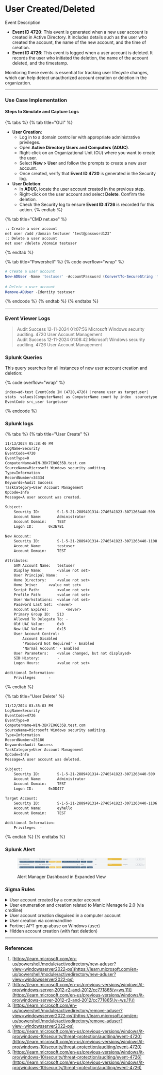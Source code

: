 # User Created/Deleted

Event Description

* **Event ID 4720**: This event is generated when a new user account is created in Active Directory. It includes details such as the user who created the account, the name of the new account, and the time of creation.
* **Event ID 4726**: This event is logged when a user account is deleted. It records the user who initiated the deletion, the name of the account deleted, and the timestamp.

Monitoring these events is essential for tracking user lifecycle changes, which can help detect unauthorized account creation or deletion in the organization.

***

### Use Case Implementation

#### Steps to Simulate and Capture Logs

{% tabs %}
{% tab title="GUI" %}
* **User Creation**:
  * Log in to a domain controller with appropriate administrative privileges.
  * Open **Active Directory Users and Computers (ADUC)**.
  * Right-click on an Organizational Unit (OU) where you want to create the user.
  * Select **New > User** and follow the prompts to create a new user account.
  * Once created, verify that **Event ID 4720** is generated in the Security log.
* **User Deletion**:
  * In **ADUC**, locate the user account created in the previous step.
  * Right-click on the user account and select **Delete**. Confirm the deletion.
  * Check the Security log to ensure **Event ID 4726** is recorded for this action.
{% endtab %}

{% tab title="CMD net.exe" %}
```batch
:: Create a user account
net user /add /domain testuser "test@password123"
:: Delete a user account
net user /delete /domain testuser
```
{% endtab %}

{% tab title="Powershell" %}
{% code overflow="wrap" %}
```powershell
# Create a user account
New-ADUser -Name 'testuser' -AccountPassword (ConvertTo-SecureString 'test@password123' -AsPlainText -Force) -Enabled $true

# Delete a user account
Remove-ADUser -Identity testuser
```
{% endcode %}
{% endtab %}
{% endtabs %}

***

### Event Viewer Logs

> Audit Success 12-11-2024 01:07:56 Microsoft Windows security auditing. 4720 User Account Management\
> Audit Success 12-11-2024 01:08:42 Microsoft Windows security auditing. 4726 User Account Management

### Splunk Queries

This query searches for all instances of new user account creation and deletion:

{% code overflow="wrap" %}
```splunk-spl
index=ad-test EventCode IN (4720,4726) |rename user as targetuser| stats  values(ComputerName) as ComputerName count by index  sourcetype EventCode src_user targetuser
```
{% endcode %}

### Splunk logs

{% tabs %}
{% tab title="User Create" %}
```
11/13/2024 05:38:40 PM
LogName=Security
EventCode=4720
EventType=0
ComputerName=WIN-3BK7E06Q35B.test.com
SourceName=Microsoft Windows security auditing.
Type=Information
RecordNumber=34334
Keywords=Audit Success
TaskCategory=User Account Management
OpCode=Info
Message=A user account was created.

Subject:
	Security ID:		S-1-5-21-2889491314-2746541823-3071263440-500
	Account Name:		Administrator
	Account Domain:		TEST
	Logon ID:		0x3E7B1

New Account:
	Security ID:		S-1-5-21-2889491314-2746541823-3071263440-1108
	Account Name:		testuser
	Account Domain:		TEST

Attributes:
	SAM Account Name:	testuser
	Display Name:		<value not set>
	User Principal Name:	-
	Home Directory:		<value not set>
	Home Drive:		<value not set>
	Script Path:		<value not set>
	Profile Path:		<value not set>
	User Workstations:	<value not set>
	Password Last Set:	<never>
	Account Expires:		<never>
	Primary Group ID:	513
	Allowed To Delegate To:	-
	Old UAC Value:		0x0
	New UAC Value:		0x15
	User Account Control:	
		Account Disabled
		'Password Not Required' - Enabled
		'Normal Account' - Enabled
	User Parameters:	<value changed, but not displayed>
	SID History:		-
	Logon Hours:		<value not set>

Additional Information:
	Privileges		-
```
{% endtab %}

{% tab title="User Delete" %}
```
11/12/2024 03:35:03 PM
LogName=Security
EventCode=4726
EventType=0
ComputerName=WIN-3BK7E06Q35B.test.com
SourceName=Microsoft Windows security auditing.
Type=Information
RecordNumber=25186
Keywords=Audit Success
TaskCategory=User Account Management
OpCode=Info
Message=A user account was deleted.

Subject:
	Security ID:		S-1-5-21-2889491314-2746541823-3071263440-500
	Account Name:		Administrator
	Account Domain:		TEST
	Logon ID:		0xDD477

Target Account:
	Security ID:		S-1-5-21-2889491314-2746541823-3071263440-1106
	Account Name:		eyhello
	Account Domain:		TEST

Additional Information:
	Privileges	-
```
{% endtab %}
{% endtabs %}

### Splunk Alert

<figure><img src="../../.gitbook/assets/image.png" alt=""><figcaption><p>Alert Manager Dashboard in Expanded View</p></figcaption></figure>

### Sigma Rules

<details>

<summary>User account created by a computer account</summary>

```yaml
title: User account created by a computer account
description: Detects scenarios where an attacker would abuse some privileges while realying host credentials to escalate privileges.
references:
- https://docs.microsoft.com/en-us/windows/security/threat-protection/auditing/event-4741
tags:
- attack.persistence
- attack.t1136 # user creation
- attack.defense_evesion
- attack.t1036 # masquerading
author: mdecrevoisier
status: experimental
logsource:
  product: windows
  service: security
detection:
  selection:
    EventID: 4720
    SubjectUserName|endswith: '$' # Computer account
    SubjectUserSid|startswith: 'S-1-5-21-' # SYSTEM account 'S-1-5-18' would trigger a false positive
  filter:
    TargetUserName|endswith: '$' # covered in another rule: User account creation disguised in a computer account
  condition: selection
falsepositives:
- Exchange servers
level: high
```

{% code overflow="wrap" %}
```splunk-spl
source="WinEventLog:Security" EventCode=4720 SubjectUserName="*$" SubjectUserSid="S-1-5-21-*"
```
{% endcode %}

</details>

<details>

<summary>User enumeration and creation related to Manic Menagerie 2.0 (via cmdline)</summary>

```yaml
title: User enumeration and creation related to Manic Menagerie 2.0 (via cmdline)
description: Detects user enumeration and/or creation performed by Manic Menagerie.
references:
- https://unit42.paloaltonetworks.com/manic-menagerie-targets-web-hosting-and-it/
- https://www.cyber.gov.au/sites/default/files/2023-03/report_manic_menagerie.pdf
- https://csl.com.co/rid-hijacking/
tags:
- attack.persistence
- attack.t1136.001
author: mdecrevoisier
logsource:
  product: windows
  category: process_creation
detection:
  selection:
    Image|endswith:
      - \net1.exe
      - \net.exe
    CommandLine|contains:
      - iis_uses
      - iis_user
  condition: selection
falsepositives:
- Administrator activity 
level: medium

```

{% code overflow="wrap" %}
```splunk-spl
Image IN ("*\\net1.exe", "*\\net.exe") CommandLine IN ("*iis_uses*", "*iis_user*")
```
{% endcode %}

</details>

<details>

<summary>User account creation disguised in a computer account</summary>

```yaml
title: User account creation disguised in a computer account
description: Detects scenarios where an attacker creates a user account that fakes a computer account.
references:
- https://github.com/mdecrevoisier/EVTX-to-MITRE-Attack/tree/master/TA0003-Persistence/T1136-Create%20account
- https://www.securonix.com/blog/securonix-threat-labs-security-advisory-threat-actors-target-mssql-servers-in-dbjammer-to-deliver-freeworld-ransomware/
tags:
- attack.persistence
- attack.t1098 # account manipulation
- attack.t1136 # user creation
- attack.defense_evesion
- attack.t0136 # masquerading
author: mdecrevoisier
status: experimental
logsource:
  product: windows
  service: security
detection:

  selection_creation:
    EventID: 4720 # User account creation
    TargetUserName|endswith: '$'

  selection_renamed:
    EventID: 4781 # User account name change
    NewTargetUserName|endswith: '$' 

  filter:
    OldTargetUserName|endswith: '$' 

  condition: selection_creation or (selection_renamed and not filter)
falsepositives:
- None
level: high
```

{% code overflow="wrap" %}
```splunk-spl
source="WinEventLog:Security" (EventCode=4720 TargetUserName="*$") OR (EventCode=4781 NewTargetUserName="*$" NOT OldTargetUserName="*$")
```
{% endcode %}

</details>

<details>

<summary>User creation via commandline</summary>

```yaml
title: User creation via commandline
description: Detects scenarios where an attacker attempts to create a user via commandline.
references:
- https://github.com/mdecrevoisier/EVTX-to-MITRE-Attack/tree/master/TA0003-Persistence/T1136-Create%20account
- https://blogs.jpcert.or.jp/en/2016/01/windows-commands-abused-by-attackers.html
- https://thedfirreport.com/2021/11/15/exchange-exploit-leads-to-domain-wide-ransomware/
- https://attack.mitre.org/software/S0039/
- https://regex101.com/r/S6vTNM/1
tags:
- attack.persistence
- attack.t1136.001
- attack.t1136.002
author: mdecrevoisier
logsource:
  product: windows
  category: process_creation
detection:
  selection: # Full command example: 'net user <username> <password> /ADD'
    NewProcessName|endswith:
      - \net1.exe
      - \net.exe
    CommandLine|contains|all:
      - net
      - user
      - add
  condition: selection
falsepositives:
- Pentest
- Administrator activity
level: high
```

{% code overflow="wrap" %}
```splunk-spl
NewProcessName IN ("*\\net1.exe", "*\\net.exe") CommandLine="*net*" CommandLine="*user*" CommandLine="*add*"
```
{% endcode %}

</details>

<details>

<summary>Fortinet APT group abuse on Windows (user)</summary>

```yaml
title: Fortinet APT group abuse on Windows (user)
description: Detects scenarios where APT actors exploits Fortinet vulnerabilities to gain access into Windows infrastructure.
references:
- https://github.com/mdecrevoisier/EVTX-to-MITRE-Attack/tree/master/EVTX_full_APT_attack_steps
- https://www.aha.org/system/files/media/file/2021/05/fbi-flash-tlp-white-apt-actors-exploiting-fortinet-vulnerabilities-to-gain-access-for-malicious-activity-5-27-21.pdf
- https://www.securityweek.com/fbi-shares-iocs-apt-attacks-exploiting-fortinet-vulnerabilities
tags:
- attack.persistence
- attack.t1136
author: mdecrevoisier
status: experimental
logsource:
  product: windows
  service: security
detection:
  selection:
    EventID: 4720
    TargetUserName:
      - elie
      - WADGUtilityAccount
  condition: selection
falsepositives:
- None
level: high
```

{% code overflow="wrap" %}
```splunk-spl
source="WinEventLog:Security" EventCode=4720 TargetUserName IN ("elie", "WADGUtilityAccount")
```
{% endcode %}

</details>

<details>

<summary>Hidden account creation (with fast deletion)</summary>

```yaml
title: Hidden account creation (with fast deletion)
description: Detects scenarios where an attacker creates a hidden local account. See also rule "User account creation disguised in a computer account".
references:
- https://github.com/mdecrevoisier/EVTX-to-MITRE-Attack/tree/master/TA0003-Persistence/T1136-Create%20account
- https://github.com/wgpsec/CreateHiddenAccount
tags:
- attack.persistence
- attack.t1098 # account manipulation
- attack.t1136 # user creation
- attack.defense_evesion
- attack.t0136 # masquerading
author: mdecrevoisier
status: experimental
logsource:
  product: windows
  service: security
detection:
  selection_create:
    EventID: 4720
  selection_delete:
    EventID: 4726
  filter:
    Computer: '%domain_controllers%'
  condition: selection_create and selection_delete and not filter # requires grouping over 'TargetSid' to not mix different user accounts
  timeframe: 1m
falsepositives:
- IAM account lifecycle software
level: medium
```

{% code overflow="wrap" %}
```splunk-spl
source="WinEventLog:Security" EventCode=4720 EventCode=4726 NOT Computer="%domain_controllers%"
```
{% endcode %}

</details>

***

### References

1. [https://learn.microsoft.com/en-us/powershell/module/activedirectory/new-aduser?view=windowsserver2022-ps](https://learn.microsoft.com/en-us/powershell/module/activedirectory/new-aduser?view=windowsserver2022-ps)
2. [https://learn.microsoft.com/en-us/previous-versions/windows/it-pro/windows-server-2012-r2-and-2012/cc771865(v=ws.11)](https://learn.microsoft.com/en-us/previous-versions/windows/it-pro/windows-server-2012-r2-and-2012/cc771865\(v=ws.11\))
3. [https://learn.microsoft.com/en-us/powershell/module/activedirectory/remove-aduser?view=windowsserver2022-ps](https://learn.microsoft.com/en-us/powershell/module/activedirectory/remove-aduser?view=windowsserver2022-ps)
4. [https://learn.microsoft.com/en-us/previous-versions/windows/it-pro/windows-10/security/threat-protection/auditing/event-4720](https://learn.microsoft.com/en-us/previous-versions/windows/it-pro/windows-10/security/threat-protection/auditing/event-4720)
5. [https://learn.microsoft.com/en-us/previous-versions/windows/it-pro/windows-10/security/threat-protection/auditing/event-4726](https://learn.microsoft.com/en-us/previous-versions/windows/it-pro/windows-10/security/threat-protection/auditing/event-4726)
